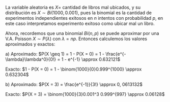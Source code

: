 La variable aleatoria es $X =$ cantidad de libros mal ubicados, y su distribución es $X \sim Bi(1000,0.001)$, pues la binomial es la cantidad de experimentos independientes 
exitosos en $n$ intentos con probabilidad $p$, en este caso interpretamos experimento exitoso como ubicar mal un libro.

Ahora, recordemos que una binomial $Bi(n,p)$ se puede aproximar por una V.A. Poisson $X \sim P(\lambda)$ con $\lambda = np$. Entonces calculemos los valores aproximados y exactos:

a) 
Aproximado: $P(X \geq 1) = 1 - P(X = 0) = 1 - \frac{e^{-\lambda}\lambda^0}{0!} = 1 - e^{-1} \approx 0.632121$

Exacto: $1 - P(X = 0) = 1 - \binom{1000}{0}0.999^{1000} \approx 0.632304$

b) 
Aproximado: $P(X = 3) = \frac{e^{-1}}{3!} \approx 0, 0613132$

Exacto: $P(X = 3) = \binom{1000}{3}0.001^3 0.999^{997} \approx 0.06128$
